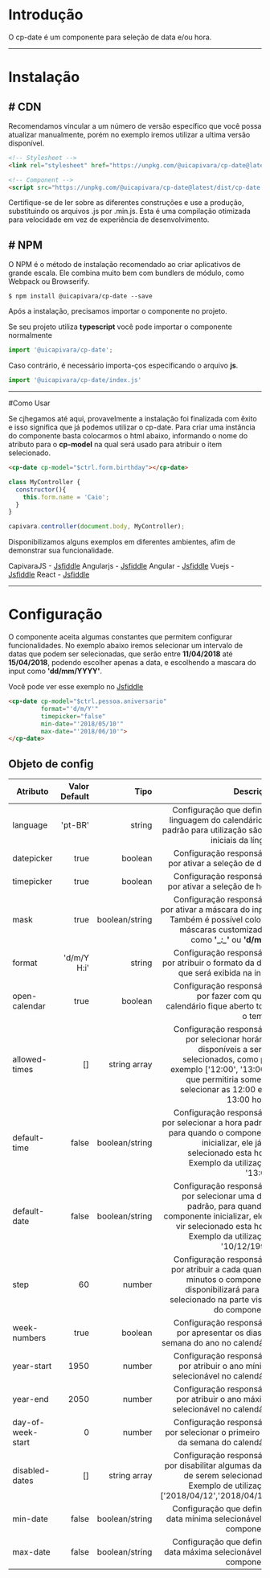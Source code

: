 # Introdução

O cp-date é um componente para seleção de data e/ou hora.

------
# Instalação

## # CDN
Recomendamos vincular a um número de versão específico que você possa atualizar manualmente, porém no exemplo iremos utilizar a ultima versão disponível.
```html
<!-- Stylesheet -->
<link rel="stylesheet" href="https://unpkg.com/@uicapivara/cp-date@latest/dist/cp-date.min.css">

<!-- Component -->
<script src="https://unpkg.com/@uicapivara/cp-date@latest/dist/cp-date.min.js"></script>
```
Certifique-se de ler sobre as diferentes construções e use a produção, substituindo os arquivos .js por .min.js. Esta é uma compilação otimizada para velocidade em vez de experiência de desenvolvimento.

## # NPM
O NPM é o método de instalação recomendado ao criar aplicativos de grande escala. Ele combina muito bem com bundlers de módulo, como Webpack ou Browserify.

```shell
$ npm install @uicapivara/cp-date --save
```
Após a instalação, precisamos importar o componente no projeto.

Se seu projeto utiliza **typescript** você pode importar o componente normalmente
```javascript
import '@uicapivara/cp-date';
```

Caso contrário, é necessário importa-ços especificando o arquivo **js**.
```javascript
import '@uicapivara/cp-date/index.js'
```

------
#Como Usar

Se cjhegamos até aqui, provavelmente a instalação foi finalizada com êxito e isso significa que já podemos utilizar o cp-date. Para criar uma instância do componente basta colocarmos o html abaixo, informando o nome do atributo para o **cp-model** na qual será usado para atribuir o item selecionado. 

```html
<cp-date cp-model="$ctrl.form.birthday"></cp-date>
```

```javascript
class MyController {
  constructor(){
    this.form.name = 'Caio';
  }
}

capivara.controller(document.body, MyController);
```

Disponibilizamos alguns exemplos em diferentes ambientes, afim de demonstrar sua funcionalidade.

CapivaraJS - [Jsfiddle](https://jsfiddle.net/dsd46pq6/8/)
Angularjs - [Jsfiddle](https://jsfiddle.net/t0b8xxfj/31/)
Angular - [Jsfiddle](https://jsfiddle.net/1hk7knwq/3665/)
Vuejs - [Jsfiddle](http://jsfiddle.net/td4v7qqd/83/)
React - [Jsfiddle](http://jsfiddle.net/td4v7qqd/84/)

------

# Configuração

O componente aceita algumas constantes que permitem configurar funcionalidades. No exemplo abaixo iremos selecionar um intervalo de datas que podem ser selecionadas, que serão entre **11/04/2018** até **15/04/2018**, podendo escolher apenas a data, e escolhendo a mascara do input como **'dd/mm/YYYY'**.

Você pode ver esse exemplo no [Jsfiddle](https://jsfiddle.net/dsd46pq6/9/)

```html
<cp-date cp-model="$ctrl.pessoa.aniversario" 
         format="'d/m/Y'" 
         timepicker="false" 
         min-date="'2018/05/10'"
         max-date="'2018/06/10'">
</cp-date>
```

## Objeto de config
| Atributo| Valor Default      | Tipo          | Descrição |
| ---------------- |----------------:| -------:|---------:|
| language | 'pt-BR' | string | Configuração que define a linguagem do calendário. O padrão para utilização são as iniciais da língua|
| datepicker | true | boolean | Configuração responsável por ativar a seleção de data |
| timepicker | true | boolean | Configuração responsável por ativar a seleção de hora |
| mask | true | boolean/string | Configuração responsável por ativar a máscara do input. Também é possível colocar máscaras customizadas, como **'\__:\__'** ou **'d/m/Y'** |
| format | 'd/m/Y H:i' | string | Configuração responsável por atribuir o formato da data que será exibida na input|
| open-calendar | true | boolean | Configuração responsável por fazer com que o calendário fique aberto todo o tempo |
| allowed-times | [] | string array | Configuração responsável por selecionar horários disponíveis a serem selecionados, como por exemplo ['12:00', '13:00'], que permitiria somente selecionar as 12:00 e as 13:00 horas |
| default-time | false | boolean/string | Configuração responsável por selecionar a hora padrão, para quando o componente inicializar, ele já vir selecionado esta hora. Exemplo da utilização: '13:00' |
| default-date | false | boolean/string | Configuração responsável por selecionar uma data padrão, para quando o componente inicializar, ele já vir selecionado esta hora. Exemplo da utilização: '10/12/1993' |
| step | 60 | number | Configuração responsável por atribuir a cada quantos minutos o componente disponibilizará para ser selecionado na parte visual do componente|
| week-numbers | true | boolean | Configuração responsável por apresentar os dias da semana do ano no calendário |
| year-start | 1950 | number | Configuração responsável por atribuir o ano mínimo selecionável no calendário | 
| year-end | 2050 | number | Configuração responsável por atribuir o ano máximo selecionável no calendário |
| day-of-week-start | 0 | number | Configuração responsável por selecionar o primeiro dia da semana do calendário |
| disabled-dates | [] | string array | Configuração responsável por disabilitar algumas datas de serem selecionadas. Exemplo de utilização: ['2018/04/12','2018/04/11'] |
| min-date | false | boolean/string | Configuração que define a data mínima selecionável no componente |
| max-date | false | boolean/string | Configuração que define a data máxima selecionável no componente |